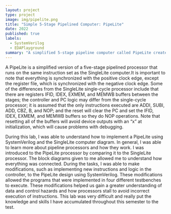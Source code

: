 ```yaml
---
layout: project
type: project
image: img/pipelite.png
title: "Simple 5-Stage Pipelined Computer: PipeLite"
date: 2022
published: true
labels:
  - SystemVerilog
  - EDAPlayground
summary: "A simplified 5-stage pipeline computer called PipeLite created using SystemVerilog and EDAPlayground"
---
```


A PipeLite is a simplified version of a five-stage pipelined processor that runs on the same instruction set as the SingleLite computer.It is important to note that everything is synchronized with the positive clock edge, except the register file, which is synchronized with the negative clock edge. Some of the differences from the SingleLite single-cycle processor include that there are registers IFID, IDEX, EXMEM, and MEMWB buffers between the stages; the controller and PC logic may differ from the single-cycle processor; it is assumed that the only instructions executed are ADDI, SUBI, ADD, CBZ, B, and NOP; and the reset will clear the PC and set the IFID, IDEX, EXMEM, and MEMWB buffers so they do NOP operations. Note that resetting all of the buffers will avoid device outputs with an “x” at initialization, which will cause problems with debugging.


During this lab, I was able to understand how to implement a PipeLite using SystemVerilog and the SingleLite computer diagram. In general, I was able to learn more about pipeline processors and how they work. I was introduced to the PipeLite processor by comparing it to the SingleLite processor. The block diagrams given to me allowed me to understand how everything was connected. During the tasks, I was able to make modifications, such as implementing new instructions and logic in the controller, to the PipeLite design using SystemVerilog. These modifications allowed the programs that were implemented in four different testbenches to execute. These modifications helped us gain a greater understanding of data and control hazards and how processors stall to avoid incorrect execution of instructions. This lab was very difficult and really put the knowledge and skills I have accumulated throughout this semester to the test. 
